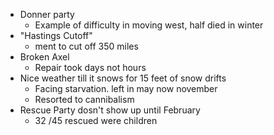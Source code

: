 - Donner party
	- Example of difficulty in moving west, half died in winter
- "Hastings Cutoff"
	- ment to cut off 350 miles
- Broken Axel
	- Repair took days not hours
- Nice weather till it snows for 15 feet of snow drifts
	- Facing starvation. left in may now november
	- Resorted to cannibalism 
- Rescue Party dosn't show up until February
	- 32 /45 rescued were children
	